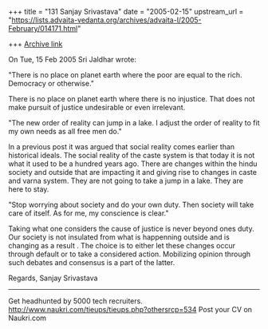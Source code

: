 +++
title = "131 Sanjay Srivastava"
date = "2005-02-15"
upstream_url = "https://lists.advaita-vedanta.org/archives/advaita-l/2005-February/014171.html"

+++
[Archive link](https://lists.advaita-vedanta.org/archives/advaita-l/2005-February/014171.html)

On Tue, 15 Feb 2005 Sri Jaldhar wrote:

"There is no place on planet earth where the poor are equal to the rich. 
Democracy or otherwise."

There is no place on planet earth where there is no injustice. That does not 
make pursuit of justice undesirable or even irrelevant.

"The new order of reality can jump in a lake. I adjust the order of reality 
to fit my own needs as all free men do."

In a previous post it was argued that social reality comes earlier than 
historical ideals. The social reality of the caste system is that today it 
is not what it used to be a hundred years ago. There are changes within the 
hindu society and outside that are impacting it and giving rise to changes 
in caste and varna system. They are not going to take a jump in a lake. They 
are here to stay.

"Stop worrying about society and do your own duty. Then society will take 
care of itself. As for me, my conscience is clear."

Taking what one considers the cause of justice is never beyond ones duty. 
Our society is not insulated from what is happenning outside and is changing 
as a result . The choice is to either let these changes occur through 
default or to take a considered action. Mobilizing opinion through such 
debates and consensus is a part of the latter.

Regards,
Sanjay Srivastava

_________________________________________________________________
Get headhunted by 5000 tech recruiters. 
http://www.naukri.com/tieups/tieups.php?othersrcp=534 Post your CV on 
Naukri.com


